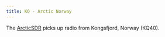 ```yaml
---
title: KQ - Arctic Norway
---
```

The [ArcticSDR](http://arcticsdr.proxy.kiwisdr.com:8073/) picks up radio
from Kongsfjord, Norway (KQ40).

